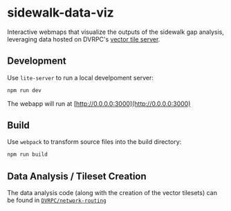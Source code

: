 # sidewalk-data-viz

Interactive webmaps that visualize the outputs of the sidewalk gap analysis,
leveraging data hosted on DVRPC's [vector tile server](https://tiles.dvrpc.org).

## Development

Use `lite-server` to run a local develpoment server:

```bash
npm run dev
```

The webapp will run at [http://0.0.0.0:3000](http://0.0.0.0:3000)

## Build

Use `webpack` to transform source files into the build directory:

```bash
npm run build
```

## Data Analysis / Tileset Creation

The data analysis code (along with the creation of the vector tilesets) can be found in [`DVRPC/network-routing`](https://github.com/dvrpc/network-routing)
